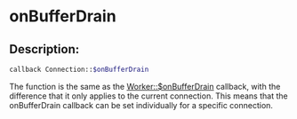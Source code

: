 # onBufferDrain
## Description:
```php
callback Connection::$onBufferDrain
```

The function is the same as the [Worker::$onBufferDrain](../worker/on-buffer-drain.md) callback, with the difference that it only applies to the current connection. This means that the onBufferDrain callback can be set individually for a specific connection.
